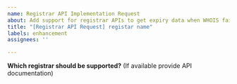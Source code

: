 ```yaml
---
name: Registrar API Implementation Request
about: Add support for registrar APIs to get expiry data when WHOIS fails.
title: "[Registrar API Request] registar name"
labels: enhancement
assignees: ''

---
```


**Which registrar should be supported?** (If available provide API documentation)
